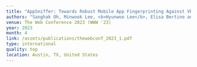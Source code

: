 ```yaml
---
title: "AppSniffer: Towards Robust Mobile App Fingerprinting Against VPN"
authors: "Sanghak Oh, Minwook Lee, <b>Hyunwoo Lee</b>, Elisa Bertino and Hyoungshick Kim"
venue: The Web Conference 2023 (WWW '23)
year: 2023
month: 4
link: /assets/publications/thewebconf_2023_1.pdf
type: international
quality: top
location: Austin, TX, United States
---
```


